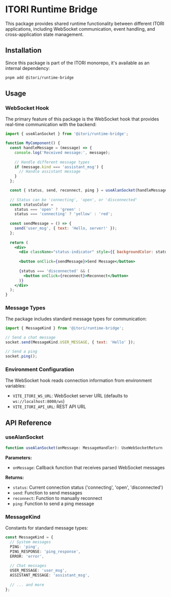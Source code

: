# ITORI Runtime Bridge

This package provides shared runtime functionality between different ITORI applications, including WebSocket communication, event handling, and cross-application state management.

## Installation

Since this package is part of the ITORI monorepo, it's available as an internal dependency:

```bash
pnpm add @itori/runtime-bridge
```

## Usage

### WebSocket Hook

The primary feature of this package is the WebSocket hook that provides real-time communication with the backend:

```jsx
import { useAlanSocket } from '@itori/runtime-bridge';

function MyComponent() {
  const handleMessage = (message) => {
    console.log('Received message:', message);
    
    // Handle different message types
    if (message.kind === 'assistant_msg') {
      // Handle assistant message
    }
  };

  const { status, send, reconnect, ping } = useAlanSocket(handleMessage);
  
  // Status can be 'connecting', 'open', or 'disconnected'
  const statusColor = 
    status === 'open' ? 'green' : 
    status === 'connecting' ? 'yellow' : 'red';
  
  const sendMessage = () => {
    send('user_msg', { text: 'Hello, server!' });
  };
  
  return (
    <div>
      <div className="status-indicator" style={{ backgroundColor: statusColor }}></div>
      
      <button onClick={sendMessage}>Send Message</button>
      
      {status === 'disconnected' && (
        <button onClick={reconnect}>Reconnect</button>
      )}
    </div>
  );
}
```

### Message Types

The package includes standard message types for communication:

```js
import { MessageKind } from '@itori/runtime-bridge';

// Send a chat message
socket.send(MessageKind.USER_MESSAGE, { text: 'Hello' });

// Send a ping
socket.ping();
```

### Environment Configuration

The WebSocket hook reads connection information from environment variables:

- `VITE_ITORI_WS_URL`: WebSocket server URL (defaults to `ws://localhost:8000/ws`)
- `VITE_ITORI_API_URL`: REST API URL

## API Reference

### useAlanSocket

```typescript
function useAlanSocket(onMessage: MessageHandler): UseWebSocketReturn
```

**Parameters:**
- `onMessage`: Callback function that receives parsed WebSocket messages

**Returns:**
- `status`: Current connection status ('connecting', 'open', 'disconnected')
- `send`: Function to send messages
- `reconnect`: Function to manually reconnect
- `ping`: Function to send a ping message

### MessageKind

Constants for standard message types:

```typescript
const MessageKind = {
  // System messages
  PING: 'ping',
  PING_RESPONSE: 'ping_response',
  ERROR: 'error',
  
  // Chat messages
  USER_MESSAGE: 'user_msg',
  ASSISTANT_MESSAGE: 'assistant_msg',
  
  // ... and more
};
